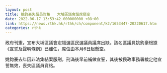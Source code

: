 ```yaml
---
layout: post
title: 姚鈞豪失議員資格   大埔區議會議席懸空
date: 2022-06-17 13:53:42.000000000 +08:00
link: https://news.rthk.hk/rthk/ch/component/k2/1653447-20220617.htm
categories: rthk
---
```


政府刊憲，宣布大埔區議會宏福選區民選議員議席出缺。該名區議員姚鈞豪根據《宣誓及聲明條例》已離任，席位由本月6日起懸空。

姚鈞豪去年因非法集結案服刑，刑滿後早前補做宣誓，其後被民政事務署裁定他宣誓無效，喪失區議員資格。
